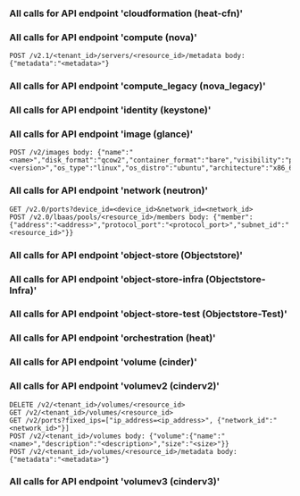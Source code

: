 ### All calls for API endpoint 'cloudformation (heat-cfn)'
### All calls for API endpoint 'compute (nova)'
```
POST /v2.1/<tenant_id>/servers/<resource_id>/metadata body: {"metadata":"<metadata>"}
```
### All calls for API endpoint 'compute_legacy (nova_legacy)'
### All calls for API endpoint 'identity (keystone)'
### All calls for API endpoint 'image (glance)'
```
POST /v2/images body: {"name":"<name>","disk_format":"qcow2","container_format":"bare","visibility":"private","version":"<version>","os_type":"linux","os_distro":"ubuntu","architecture":"x86_64","auto_disk_config":"true","hypervisor_type":"kvm"}
```
### All calls for API endpoint 'network (neutron)'
```
GET /v2.0/ports?device_id=<device_id>&network_id=<network_id>
POST /v2.0/lbaas/pools/<resource_id>/members body: {"member":{"address":"<address>","protocol_port":"<protocol_port>","subnet_id":"<resource_id>"}}
```
### All calls for API endpoint 'object-store (Objectstore)'
### All calls for API endpoint 'object-store-infra (Objectstore-Infra)'
### All calls for API endpoint 'object-store-test (Objectstore-Test)'
### All calls for API endpoint 'orchestration (heat)'
### All calls for API endpoint 'volume (cinder)'
### All calls for API endpoint 'volumev2 (cinderv2)'
```
DELETE /v2/<tenant_id>/volumes/<resource_id>
GET /v2/<tenant_id>/volumes/<resource_id>
GET /v2/ports?fixed_ips=["ip_address=<ip_address>", {"network_id":"<network_id>"}]
POST /v2/<tenant_id>/volumes body: {"volume":{"name":"<name>","description":"<description>","size":"<size>"}}
POST /v2/<tenant_id>/volumes/<resource_id>/metadata body: {"metadata":"<metadata>"}
```
### All calls for API endpoint 'volumev3 (cinderv3)'
